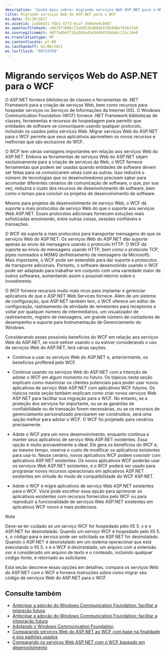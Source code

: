 ```yaml
---
description: 'Saiba mais sobre: migrando serviços Web ASP.NET para o WCF'
title: Migrando serviços Web do ASP.NET para o WCF
ms.date: 03/30/2017
ms.assetid: 1adbb931-f0b1-47f3-9caf-169e4edc9907
ms.openlocfilehash: c0d78f1086c72eb853bd80ab378b4d0e78362f60
ms.sourcegitcommit: ddf7edb67715a5b9a45e3dd44536dabc153c1de0
ms.translationtype: MT
ms.contentlocale: pt-BR
ms.lasthandoff: 02/06/2021
ms.locfileid: "99733769"
---
```

# <a name="migrating-aspnet-web-services-to-wcf"></a>Migrando serviços Web do ASP.NET para o WCF

O ASP.NET fornece bibliotecas de classes e ferramentas de .NET Framework para a criação de serviços Web, bem como recursos para hospedar serviços no Serviços de Informações da Internet (IIS). O Windows Communication Foundation (WCF) fornece .NET Framework bibliotecas de classes, ferramentas e recursos de hospedagem para permitir que entidades de software se comuniquem usando qualquer protocolo, incluindo os usados pelos serviços Web.  Migrar serviços Web do ASP.NET para o WCF permite que seus aplicativos aproveitem os novos recursos e melhorias que são exclusivos do WCF.  
  
 O WCF tem várias vantagens importantes em relação aos serviços Web do ASP.NET. Embora as ferramentas de serviços Web do ASP.NET sejam exclusivamente para a criação de serviços da Web, o WCF fornece ferramentas que podem ser usadas quando entidades de software devem ser feitas para se comunicarem umas com as outras. Isso reduzirá o número de tecnologias que os desenvolvedores precisam saber para acomodar diferentes cenários de comunicação de software, o que, por sua vez, reduzirá o custo dos recursos de desenvolvimento de software, bem como o tempo para concluir os projetos de desenvolvimento de software.  
  
 Mesmo para projetos de desenvolvimento de serviço Web, o WCF dá suporte a mais protocolos de serviço Web do que o suporte aos serviços Web ASP.NET. Esses protocolos adicionais fornecem soluções mais sofisticadas envolvendo, entre outras coisas, sessões confiáveis e transações.  
  
 O WCF dá suporte a mais protocolos para transportar mensagens do que os serviços Web do ASP.NET. Os serviços Web do ASP.NET dão suporte apenas ao envio de mensagens usando o protocolo HTTP. O WCF dá suporte ao envio de mensagens usando HTTP, bem como o protocolo TCP, pipes nomeados e MSMQ (enfileiramento de mensagens da Microsoft). Mais importante, o WCF pode ser estendido para dar suporte a protocolos de transporte adicionais. Portanto, o software desenvolvido usando o WCF pode ser adaptado para trabalhar em conjunto com uma variedade maior de outros softwares, aumentando assim o possível retorno sobre o investimento.  
  
 O WCF fornece recursos muito mais ricos para implantar e gerenciar aplicativos do que o ASP.NET Web Services fornece. Além de um sistema de configuração, que ASP.NET também tem, o WCF oferece um editor de configuração, rastreamento de atividade de remetentes para receptores e voltar por qualquer número de intermediários, um visualizador de rastreamento, registro de mensagens, um grande número de contadores de desempenho e suporte para Instrumentação de Gerenciamento do Windows.  
  
 Considerando esses possíveis benefícios do WCF em relação aos serviços Web do ASP.NET, se você estiver usando o ou estiver considerando o uso de serviços Web do ASP.NET, terá várias opções:  
  
- Continue a usar os serviços Web do ASP.NET e, anteriormente, os benefícios proffered pelo WCF.  
  
- Continue usando os serviços Web do ASP.NET com a intenção de adotar o WCF em algum momento no futuro. Os tópicos nesta seção explicam como maximizar os clientes potenciais para poder usar novos aplicativos de serviço Web ASP.NET com aplicativos WCF futuros. Os tópicos nesta seção também explicam como criar novos serviços Web ASP.NET para facilitar sua migração para o WCF. No entanto, se a proteção dos serviços for importante, ou se as garantias de confiabilidade ou de transação forem necessárias, ou se os recursos de gerenciamento personalizado precisarem ser construídos, será uma opção melhor para adotar o WCF. O WCF foi projetado para cenários precisamente.  
  
- Adote o WCF para um novo desenvolvimento, enquanto continua a manter seus aplicativos de serviço Web ASP.NET existentes. Essa opção é muito provavelmente a ideal. Ele gera os benefícios do WCF e, ao mesmo tempo, reserva o custo de modificar os aplicativos existentes para usá-lo. Nesse cenário, novos aplicativos WCF podem coexistir com aplicativos ASP.NET existentes. Os novos aplicativos WCF poderão usar os serviços Web ASP.NET existentes, e o WCF poderá ser usado para programar novos recursos operacionais em aplicativos ASP.NET existentes em virtude do modo de compatibilidade do WCF ASP.NET.  
  
- Adote o WCF e migre aplicativos de serviço Web ASP.NET existentes para o WCF. Você pode escolher essa opção para aprimorar os aplicativos existentes com recursos fornecidos pelo WCF ou para reproduzir a funcionalidade de serviços Web ASP.NET existentes em aplicativos WCF novos e mais poderosos.  
  
> [!NOTE]
> Deve-se ter cuidado se um serviço WCF for hospedado pelo IIS 5. x e o ASP.NET for desinstalado. Quando um serviço WCF é hospedado pelo IIS 5. x, o código para o serviço pode ser solicitado se ASP.NET for desinstalado. Quando o ASP.NET é desinstalado em um sistema operacional que está executando o IIS 5. x e o WCF é desinstalado, um arquivo com a extensão. svc é considerado um arquivo de texto e o conteúdo, incluindo qualquer código-fonte, é retornado ao solicitante.  
  
 Esta seção descreve essas opções em detalhes, compara os serviços Web do ASP.NET com o WCF e fornece instruções sobre como migrar seu código de serviços Web do ASP.NET para o WCF.  
  
## <a name="see-also"></a>Consulte também

- [Antecipar a adoção do Windows Communication Foundation: facilitar a migração futura](anticipating-adopting-wcf-migration.md)
- [Antecipar a adoção do Windows Communication Foundation: facilitar a integração futura](anticipating-adopting-the-wcf-easing-future-integration.md)
- [Adotando o Windows Communication Foundation](adopting-wcf.md)
- [Comparando serviços Web do ASP.NET ao WCF com base na finalidade e nos padrões usados](comparing-aspnet-web-services-to-wcf-based-on-purpose-and-standards-used.md)
- [Comparando os serviços Web ASP.NET com o WCF baseado em desenvolvimento](comparing-aspnet-web-services-to-wcf-based-on-development.md)
